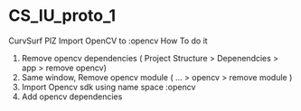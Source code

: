 # CS_IU_proto_1
CurvSurf
PlZ Import OpenCV to :opencv
How To do it
1. Remove opencv dependencies ( Project Structure > Depenendcies > app > remove opencv)
2. Same window, Remove opencv module ( ... > opencv > remove module )
3. Import Opencv sdk using name space :opencv
4. Add opencv dependencies
